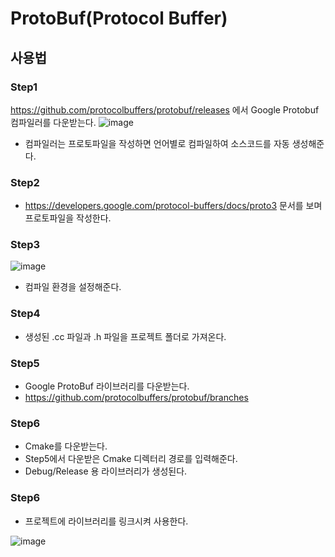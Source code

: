 # ProtoBuf(Protocol Buffer)

## 사용법

### Step1
https://github.com/protocolbuffers/protobuf/releases 에서 Google Protobuf 컴파일러를 다운받는다.
![image](https://user-images.githubusercontent.com/68372094/160231769-dd836832-2e04-4834-9e64-716d29ac6043.png)
* 컴파일러는 프로토파일을 작성하면 언어별로 컴파일하여 소스코드를 자동 생성해준다.

### Step2
* https://developers.google.com/protocol-buffers/docs/proto3 문서를 보며 프로토파일을 작성한다.

### Step3
![image](https://user-images.githubusercontent.com/68372094/160231844-8802f4a5-dec8-466b-8439-edd030b177b5.png)
* 컴파일 환경을 설정해준다.

### Step4
* 생성된 .cc 파일과 .h 파일을 프로젝트 폴더로 가져온다.

### Step5
* Google ProtoBuf 라이브러리를 다운받는다.
* https://github.com/protocolbuffers/protobuf/branches

### Step6
* Cmake를 다운받는다.
* Step5에서 다운받은 Cmake 디렉터리 경로를 입력해준다.
* Debug/Release 용 라이브러리가 생성된다.

### Step6
* 프로젝트에 라이브러리를 링크시켜 사용한다.

![image](https://user-images.githubusercontent.com/68372094/160517589-ac891234-f96a-438b-be93-4efa3810d528.png)
